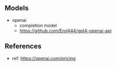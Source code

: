 ## Models

- openai
  - completion model
  - https://github.com/Erol444/gpt4-openai-api

## References

- ref: https://openai.com/pricing
